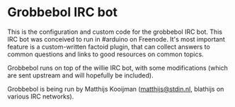 Grobbebol IRC bot
=================
This is the configuration and custom code for the grobbebol IRC bot.
This IRC bot was conceived to run in #arduino on Freenode. It's most
important feature is a custom-written factoid plugin, that can collect
answers to common questions and links to good resources on common
topics.

Grobbebol runs on top of the willie IRC bot, with some modifications
(which are sent upstream and will hopefully be included).

Grobbebol is being run by Matthijs Kooijman (matthijs@stdin.nl, blathijs
on various IRC networks).
